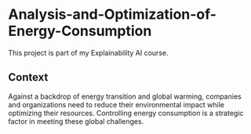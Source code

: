# Analysis-and-Optimization-of-Energy-Consumption
This project is part of my Explainability AI course. 

## Context
Against a backdrop of energy transition and global warming, companies and organizations need to reduce their environmental impact while optimizing their resources. Controlling energy consumption is a strategic factor in meeting these global challenges.
